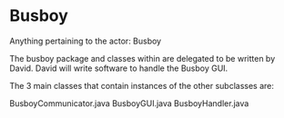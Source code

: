 # Busboy
Anything pertaining to the actor: Busboy

The busboy package and classes within are delegated to be written by David.
David will write software to handle the Busboy GUI.

The 3 main classes that contain instances of the other subclasses are:

BusboyCommunicator.java
BusboyGUI.java
BusboyHandler.java